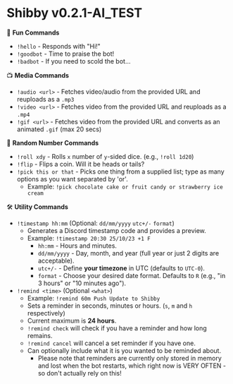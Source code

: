 # Shibby v0.2.1-AI_TEST

🎈 **Fun Commands**
- `!hello` - Responds with "Hi!"
- `!goodbot` - Time to praise the bot!
- `!badbot` - If you need to scold the bot...

📺 **Media Commands**
- `!audio <url>` - Fetches video/audio from the provided URL and reuploads as a `.mp3`
- `!video <url>` - Fetches video from the provided URL and reuploads as a `.mp4`
- `!gif <url>` - Fetches video from the provided URL and converts as an animated `.gif` (max 20 secs)

🎲 **Random Number Commands**
- `!roll xdy` - Rolls `x` number of `y`-sided dice. (e.g., `!roll 1d20`)
- `!flip` - Flips a coin. Will it be heads or tails?
- `!pick this or that` - Picks one thing from a supplied list; type as many options as you want separated by 'or'.
  - Example: `!pick chocolate cake or fruit candy or strawberry ice cream`

🛠️ **Utility Commands**
- `!timestamp hh:mm` (Optional: `dd/mm/yyyy` `utc+/-` `format`)
  - Generates a Discord timestamp code and provides a preview.
  - Example: `!timestamp 20:30 25/10/23 +1 F`
    - `hh:mm` - Hours and minutes.
    - `dd/mm/yyyy` - Day, month, and year (full year or just 2 digits are acceptable).
    - `utc+/-` - Define **your timezone** in UTC (defaults to `UTC-0`).
    - `format` - Choose your desired date format. Defaults to `R` (e.g., "in 3 hours" or "10 minutes ago").
- `!remind <time>` (Optional `<what>`)
  - Example: `!remind 60m Push Update to Shibby`
  - Sets a reminder in seconds, minutes or hours. (`s`, `m` and `h` respectively)
  - Current maximum is **24 hours**.
  - `!remind check` will check if you have a reminder and how long remains.
  - `!remind cancel` will cancel a set reminder if you have one.
  - Can optionally include what it is you wanted to be reminded about.
    - Please note that reminders are currently only stored in memory and lost when the bot restarts, which right now is VERY OFTEN - so don't actually rely on this!